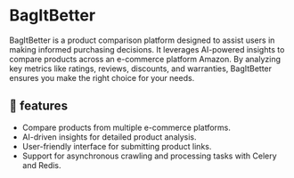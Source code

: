 # BagItBetter

BagItBetter is a product comparison platform designed to assist users in making informed purchasing decisions. It leverages AI-powered insights to compare products across an e-commerce platform Amazon. By analyzing key metrics like ratings, reviews, discounts, and warranties, BagItBetter ensures you make the right choice for your needs.

## 🚀 features
* Compare products from multiple e-commerce platforms.
* AI-driven insights for detailed product analysis.
* User-friendly interface for submitting product links.
* Support for asynchronous crawling and processing tasks with Celery and Redis.